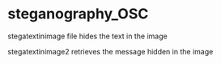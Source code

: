 # steganography_OSC
stegatextinimage file hides the text in the image 

stegatextinimage2 retrieves the message hidden in the image 
